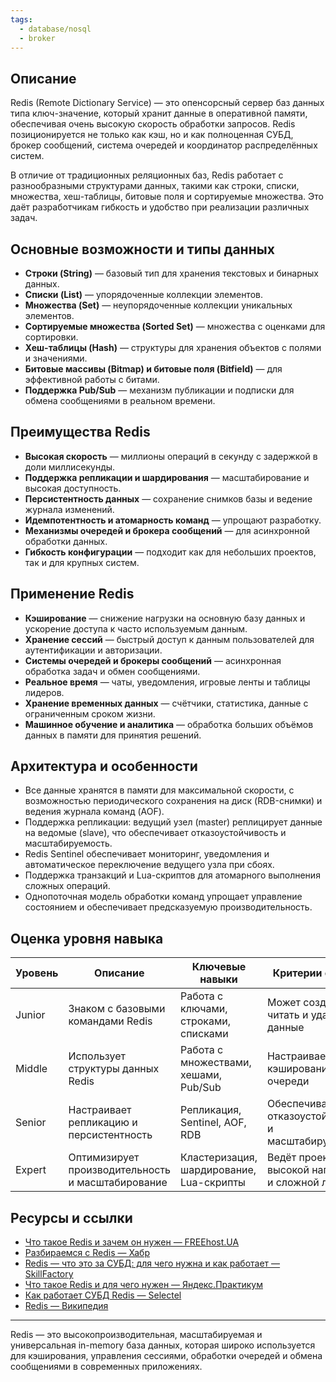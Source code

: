 ```yaml
---
tags:
  - database/nosql
  - broker
---
```


## Описание

Redis (Remote Dictionary Service) — это опенсорсный сервер баз данных типа ключ-значение, который хранит данные в оперативной памяти, обеспечивая очень высокую скорость обработки запросов. Redis позиционируется не только как кэш, но и как полноценная СУБД, брокер сообщений, система очередей и координатор распределённых систем.

В отличие от традиционных реляционных баз, Redis работает с разнообразными структурами данных, такими как строки, списки, множества, хеш-таблицы, битовые поля и сортируемые множества. Это даёт разработчикам гибкость и удобство при реализации различных задач.

## Основные возможности и типы данных

- **Строки (String)** — базовый тип для хранения текстовых и бинарных данных.
- **Списки (List)** — упорядоченные коллекции элементов.
- **Множества (Set)** — неупорядоченные коллекции уникальных элементов.
- **Сортируемые множества (Sorted Set)** — множества с оценками для сортировки.
- **Хеш-таблицы (Hash)** — структуры для хранения объектов с полями и значениями.
- **Битовые массивы (Bitmap) и битовые поля (Bitfield)** — для эффективной работы с битами.
- **Поддержка Pub/Sub** — механизм публикации и подписки для обмена сообщениями в реальном времени.

## Преимущества Redis

- **Высокая скорость** — миллионы операций в секунду с задержкой в доли миллисекунды.
- **Поддержка репликации и шардирования** — масштабирование и высокая доступность.
- **Персистентность данных** — сохранение снимков базы и ведение журнала изменений.
- **Идемпотентность и атомарность команд** — упрощают разработку.
- **Механизмы очередей и брокера сообщений** — для асинхронной обработки данных.
- **Гибкость конфигурации** — подходит как для небольших проектов, так и для крупных систем.

## Применение Redis

- **Кэширование** — снижение нагрузки на основную базу данных и ускорение доступа к часто используемым данным.
- **Хранение сессий** — быстрый доступ к данным пользователей для аутентификации и авторизации.
- **Системы очередей и брокеры сообщений** — асинхронная обработка задач и обмен сообщениями.
- **Реальное время** — чаты, уведомления, игровые ленты и таблицы лидеров.
- **Хранение временных данных** — счётчики, статистика, данные с ограниченным сроком жизни.
- **Машинное обучение и аналитика** — обработка больших объёмов данных в памяти для принятия решений.

## Архитектура и особенности

- Все данные хранятся в памяти для максимальной скорости, с возможностью периодического сохранения на диск (RDB-снимки) и ведения журнала команд (AOF).
- Поддержка репликации: ведущий узел (master) реплицирует данные на ведомые (slave), что обеспечивает отказоустойчивость и масштабируемость.
- Redis Sentinel обеспечивает мониторинг, уведомления и автоматическое переключение ведущего узла при сбоях.
- Поддержка транзакций и Lua-скриптов для атомарного выполнения сложных операций.
- Однопоточная модель обработки команд упрощает управление состоянием и обеспечивает предсказуемую производительность.

## Оценка уровня навыка

| Уровень | Описание                              | Ключевые навыки                          | Критерии оценки                                   |
| ------- | ----------------------------------- | --------------------------------------- | ------------------------------------------------ |
| Junior  | Знаком с базовыми командами Redis   | Работа с ключами, строками, списками   | Может создавать, читать и удалять данные          |
| Middle  | Использует структуры данных Redis   | Работа с множествами, хешами, Pub/Sub  | Настраивает кэширование и очереди                  |
| Senior  | Настраивает репликацию и персистентность | Репликация, Sentinel, AOF, RDB          | Обеспечивает отказоустойчивость и масштабируемость |
| Expert  | Оптимизирует производительность и масштабирование | Кластеризация, шардирование, Lua-скрипты | Ведёт проекты с высокой нагрузкой и сложной логикой |

## Ресурсы и ссылки

- [Что такое Redis и зачем он нужен — FREEhost.UA](https://freehost.com.ua/faq/wiki/chto-takoe-redis-i-zachem-on-nuzhen/)  
- [Разбираемся с Redis — Хабр](https://habr.com/ru/companies/wunderfund/articles/685894/)  
- [Redis — что это за СУБД: для чего нужна и как работает — SkillFactory](https://blog.skillfactory.ru/glossary/redis/)  
- [Что такое Redis и для чего нужен — Яндекс.Практикум](https://practicum.yandex.ru/blog/chto-takoe-redis-i-dlya-chego-nuzhen/)  
- [Как работает СУБД Redis — Selectel](https://selectel.ru/blog/how-redis-works/)  
- [Redis — Википедия](https://ru.wikipedia.org/wiki/Redis)  

---

Redis — это высокопроизводительная, масштабируемая и универсальная in-memory база данных, которая широко используется для кэширования, управления сессиями, обработки очередей и обмена сообщениями в современных приложениях.
